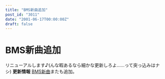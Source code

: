 ```yaml
---
title: "BMS新曲追加"
post_id: "3011"
date: "2001-06-17T00:00:00Z"
draft: false
---
```


# BMS新曲追加

リニューアルします♪(んな暇あるなら細かな更新しろよ……って突っ込みはナシ) **更新情報** [BMS新曲](/tag/bms)またも追加。
